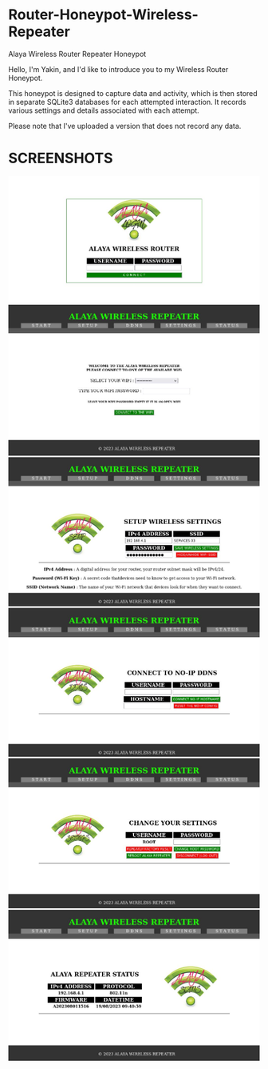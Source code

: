 # Router-Honeypot-Wireless-Repeater
Alaya Wireless Router Repeater Honeypot

Hello, I'm Yakin, and I'd like to introduce you to my Wireless Router Honeypot. 

This honeypot is designed to capture data and activity, which is then stored in separate SQLite3 databases for each attempted interaction. It records various settings and details associated with each attempt.

Please note that I've uploaded a version that does not record any data.

# SCREENSHOTS

![Screenshot](screenshots/login.jpg)
![Screenshot](screenshots/start.jpg)
![Screenshot](screenshots/setup.jpg)
![Screenshot](screenshots/ddns.jpg)
![Screenshot](screenshots/settings.jpg)
![Screenshot](screenshots/status.jpg)



